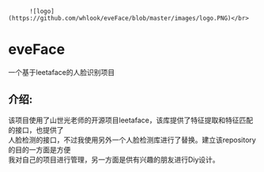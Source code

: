           ![logo](https://github.com/whlook/eveFace/blob/master/images/logo.PNG)</br>
# eveFace
一个基于leetaface的人脸识别项目</br>
## 介绍:
该项目使用了山世光老师的开源项目leetaface，该库提供了特征提取和特征匹配的接口，也提供了</br>
人脸检测的接口，不过我使用另外一个人脸检测库进行了替换。建立该repository的目的一方面是方便</br>
我对自己的项目进行管理，另一方面是供有兴趣的朋友进行Diy设计。</br>

